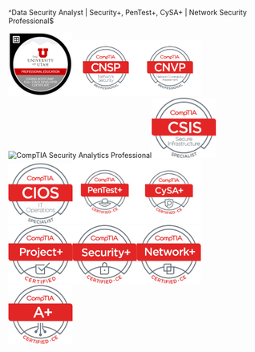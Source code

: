 <!--

### Hi there 👋

**dotdlew\dotdlew** is a ✨ _special_ ✨ repository because its `README.md` (this file) appears on your GitHub profile.

Here are some ideas to get you started:

- 🔭 I’m currently working on ...
- 🌱 I’m currently learning ...
- 👯 I’m looking to collaborate on ...
- 🤔 I’m looking for help with ...
- 💬 Ask me about ...
- 📫 How to reach me: ...
- 😄 Pronouns: ...
- ⚡ Fun fact: ...

-->
^Data Security Analyst \| Security\+, PenTest\+, CySA\+ \| Network Security Professional$ 
 
 
<img alt="UOfU Web Development Bootcamp" src="assets\images\UofU-VIRT-BO-FSF-PT-01-2021-U-B\256x-coding-bootcamp-full-stack-developer-certificate.1.png" width="128"><img alt="CompTIA Network Security Professional" src="assets\images\CompTIA Network Security Professional - CNSP\Cybersecurity  CompTIA CompTIA Network Security Professional - CNSP logo.jpg" width="128"><img alt="CompTIA Network Vulnerability Assessment Professional " src="assets\images\CompTIA Network Vulnerability Assessment Professional - CNVP\Cybersecurity  CompTIA Network Vulnerability Assessment Professional - CNVP logo\04294 CompTIA Cert Badges_Professional - CNVP.jpg" width="128"><img alt="CompTIA Security Analytics Professional" src="assets\images\CompTIA Security Analytics Professional – CSAP\CompTIA Security Analytics Professional - CSAP clear jpg.png" width="128"><img alt="CompTIA Secure Infrastructure Specialist" src="assets\images\CSIS Certified CE\CSIS Logo Certified CE.png" width="128"><img alt="CompTIA IT Operations Specialist" src="assets\images\CIOS Certified CE\CIOS Logo Certified CE.png" width="128"><img alt="CompTIA Pentest+" src="assets\images\CompTIA PenTest+ ce logo\PenTest+ce certified Logo.png" width="128"><img alt="CompTIA CySA+" src="assets\images\CompTIA CySA+ ce logo\CySA+ce certified logo.png" width="128"><img alt="CompTIA Project+" src="assets\images\CompTIA Project+ logo\ProjectPlus Certified\ProjectPlus Logo Certified.png" width="128"><img alt="CompTIA Security+" src="assets\images\SecurityPlus Certified CE\SecurityPlus Logo Certified CE.png" width="128"><img alt="CompTIA Network+" src="assets\images\NetworkPlus Certified CE\NetworkPlus Logo Certified CE.png" width="128"><img alt="CompTIA A+" src="assets\images\APlus Certified CE\APlus Logo Certified CE.png" width="128">